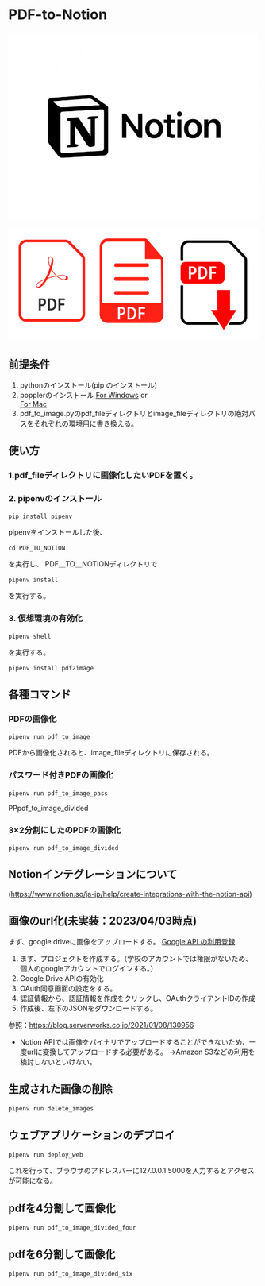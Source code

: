 # PDF-to-Notion

![picture 1](images/2ca18873ccf9748ba73d2b3a787d42e5c817b1546a8e00b64bfbc20bddc90f05.png)  

![picture 2](images/4fe6d039b30e0fcde1099a7f2276bf794a70058b786361bb865db2746d6b7886.png)  

## 前提条件

1. pythonのインストール(pip のインストール)
2. popplerのインストール
[For Windows](https://blog.alivate.com.au/poppler-windows/)  or  
 [For Mac](https://formulae.brew.sh/formula/poppler)
3. pdf_to_image.pyのpdf_fileディレクトリとimage_fileディレクトリの絶対パスをそれぞれの環境用に書き換える。

## 使い方

### 1.pdf_fileディレクトリに画像化したいPDFを置く。

### 2. pipenvのインストール

```:bash
pip install pipenv
```

pipenvをインストールした後、

```:bash
cd PDF_TO_NOTION
```

を実行し、
PDF＿TO＿NOTIONディレクトリで

```:bash
pipenv install
```

を実行する。

### 3. 仮想環境の有効化

```:bash
pipenv shell
```

を実行する。

```:bash
pipenv install pdf2image
```

## 各種コマンド

### PDFの画像化

```:bash
pipenv run pdf_to_image
```

PDFから画像化されると、image_fileディレクトリに保存される。

### パスワード付きPDFの画像化

```:bash
pipenv run pdf_to_image_pass
```

PPpdf_to_image_divided

### 3×2分割にしたのPDFの画像化

```:bash
pipenv run pdf_to_image_divided
```

## Notionインテグレーションについて

(https://www.notion.so/ja-jp/help/create-integrations-with-the-notion-api)

## 画像のurl化(未実装：2023/04/03時点)

まず、google driveに画像をアップロードする。
[Google API の利用登録](https://console.developers.google.com/projectselector2/apis/dashboard?supportedpurview=project)

1. まず、プロジェクトを作成する。（学校のアカウントでは権限がないため、個人のgoogleアカウントでログインする。）
2. Google Drive APIの有効化
3. OAuth同意画面の設定をする。
4. 認証情報から、認証情報を作成をクリックし、OAuthクライアントIDの作成
5. 作成後、左下のJSONをダウンロードする。

参照：https://blog.serverworks.co.jp/2021/01/08/130956


+ Notion APIでは画像をバイナリでアップロードすることができないため、一度urlに変換してアップロードする必要がある。
→Amazon S3などの利用を検討しないといけない。

## 生成された画像の削除

```:bash
pipenv run delete_images
```

## ウェブアプリケーションのデプロイ

```:bash
pipenv run deploy_web
```

これを行って、ブラウザのアドレスバーに127.0.0.1:5000を入力するとアクセスが可能になる。

## pdfを4分割して画像化
```:bash
pipenv run pdf_to_image_divided_four
```
## pdfを6分割して画像化
```:bash
pipenv run pdf_to_image_divided_six
```
